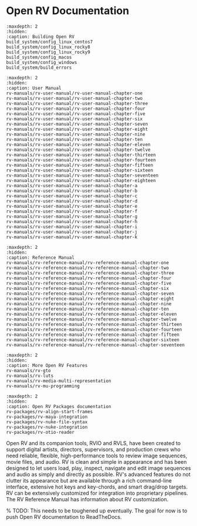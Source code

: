 # Open RV Documentation

```{toctree}
:maxdepth: 2
:hidden:
:caption: Building Open RV
build_system/config_linux_centos7
build_system/config_linux_rocky8
build_system/config_linux_rocky9
build_system/config_macos
build_system/config_windows
build_system/build_errors
```

```{toctree}
:maxdepth: 2
:hidden:
:caption: User Manual
rv-manuals/rv-user-manual/rv-user-manual-chapter-one
rv-manuals/rv-user-manual/rv-user-manual-chapter-two
rv-manuals/rv-user-manual/rv-user-manual-chapter-three
rv-manuals/rv-user-manual/rv-user-manual-chapter-four
rv-manuals/rv-user-manual/rv-user-manual-chapter-five
rv-manuals/rv-user-manual/rv-user-manual-chapter-six
rv-manuals/rv-user-manual/rv-user-manual-chapter-seven
rv-manuals/rv-user-manual/rv-user-manual-chapter-eight
rv-manuals/rv-user-manual/rv-user-manual-chapter-nine
rv-manuals/rv-user-manual/rv-user-manual-chapter-ten
rv-manuals/rv-user-manual/rv-user-manual-chapter-eleven
rv-manuals/rv-user-manual/rv-user-manual-chapter-twelve
rv-manuals/rv-user-manual/rv-user-manual-chapter-thirteen
rv-manuals/rv-user-manual/rv-user-manual-chapter-fourteen
rv-manuals/rv-user-manual/rv-user-manual-chapter-fifteen
rv-manuals/rv-user-manual/rv-user-manual-chapter-sixteen
rv-manuals/rv-user-manual/rv-user-manual-chapter-seventeen
rv-manuals/rv-user-manual/rv-user-manual-chapter-eighteen
rv-manuals/rv-user-manual/rv-user-manual-chapter-a
rv-manuals/rv-user-manual/rv-user-manual-chapter-b
rv-manuals/rv-user-manual/rv-user-manual-chapter-c
rv-manuals/rv-user-manual/rv-user-manual-chapter-d
rv-manuals/rv-user-manual/rv-user-manual-chapter-e
rv-manuals/rv-user-manual/rv-user-manual-chapter-f
rv-manuals/rv-user-manual/rv-user-manual-chapter-g
rv-manuals/rv-user-manual/rv-user-manual-chapter-h
rv-manuals/rv-user-manual/rv-user-manual-chapter-i
rv-manuals/rv-user-manual/rv-user-manual-chapter-j
rv-manuals/rv-user-manual/rv-user-manual-chapter-k
```

```{toctree}
:maxdepth: 2
:hidden:
:caption: Reference Manual
rv-manuals/rv-reference-manual/rv-reference-manual-chapter-one
rv-manuals/rv-reference-manual/rv-reference-manual-chapter-two
rv-manuals/rv-reference-manual/rv-reference-manual-chapter-three
rv-manuals/rv-reference-manual/rv-reference-manual-chapter-four
rv-manuals/rv-reference-manual/rv-reference-manual-chapter-five
rv-manuals/rv-reference-manual/rv-reference-manual-chapter-six
rv-manuals/rv-reference-manual/rv-reference-manual-chapter-seven
rv-manuals/rv-reference-manual/rv-reference-manual-chapter-eight
rv-manuals/rv-reference-manual/rv-reference-manual-chapter-nine
rv-manuals/rv-reference-manual/rv-reference-manual-chapter-ten
rv-manuals/rv-reference-manual/rv-reference-manual-chapter-eleven
rv-manuals/rv-reference-manual/rv-reference-manual-chapter-twelve
rv-manuals/rv-reference-manual/rv-reference-manual-chapter-thirteen
rv-manuals/rv-reference-manual/rv-reference-manual-chapter-fourteen
rv-manuals/rv-reference-manual/rv-reference-manual-chapter-fifteen
rv-manuals/rv-reference-manual/rv-reference-manual-chapter-sixteen
rv-manuals/rv-reference-manual/rv-reference-manual-chapter-seventeen
```

```{toctree}
:maxdepth: 2
:hidden:
:caption: More Open RV Features
rv-manuals/rv-gto
rv-manuals/rv-luts
rv-manuals/rv-media-multi-representation
rv-manuals/rv-mu-programming
```

```{toctree}
:maxdepth: 2
:hidden:
:caption: Open RV Packages documentation
rv-packages/rv-align-start-frames
rv-packages/rv-maya-integration
rv-packages/rv-nuke-file-syntax
rv-packages/rv-nuke-integration
rv-packages/rv-otio-reader
```

Open RV and its companion tools, RVIO and RVLS, have been created to support digital artists, directors, supervisors, and production crews who need reliable, flexible, high-performance tools to review image sequences, movie files, and audio. RV is clean and simple in appearance and has been designed to let users load, play, inspect, navigate and edit image sequences and audio as simply and directly as possible. RV's advanced features do not clutter its appearance but are available through a rich command-line interface, extensive hot keys and key-chords, and smart drag/drop targets. RV can be extensively customized for integration into proprietary pipelines. The RV Reference Manual has information about RV customization.

% TODO: This needs to be toughened up eventually. The goal for now is to push Open RV documentation to ReadTheDocs.
